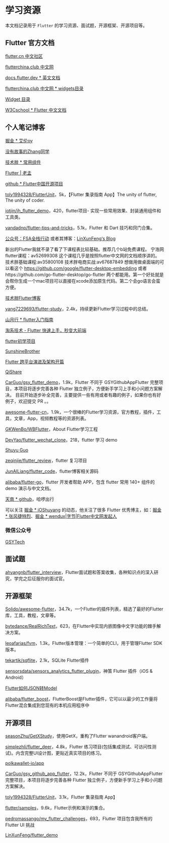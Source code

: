 # 学习资源

本文档记录用于 `Flutter` 的学习资源、面试题，开源框架、开源项目等。

## Flutter 官方文档

[flutter.cn 中文社区](https://flutter.cn/docs/development/ui/widgets-intro)

[flutterchina.club 中文网](https://flutterchina.club/widgets-intro/)

[docs.flutter.dev * 英文文档](https://docs.flutter.dev/development/ui/widgets-intro)

[flutterchina.club 中文网 * widgets目录](https://flutterchina.club/widgets/)

[Widget 目录](https://docs.flutter.dev/development/ui/widgets)

[W3Cschool * Flutter 中文文档](https://www.w3cschool.cn/evilg/)


## 个人笔记博客


[掘金 * 艾伦oy](https://juejin.cn/user/4037062426901405/posts)



[没有故事的Zhang同学](https://juejin.cn/user/1574156381196600/posts)

[技术胖 * 常用组件](http://jspang.com/detailed?id=42)

[Flutter | 老孟](http://laomengit.com/guide/introduction/mobile_system.html)

[github * Flutter中国开源项目](https://github.com/flutterchina)

[toly1994328/FlutterUnit](https://github.com/toly1994328/FlutterUnit)，5k，【Flutter 集录指南 App】The unity of flutter, The unity of coder.

[iotjin/jh_flutter_demo](https://github.com/iotjin/jh_flutter_demo)，420，flutter项目- 实现一些常用效果、封装通用组件和工具类。

[vandadnp/flutter-tips-and-tricks](https://github.com/vandadnp/flutter-tips-and-tricks)，5.1k，Flutter 和 Dart 技巧和窍门合集。

[公众号：FSA全栈行动](https://mp.weixin.qq.com/s/51GPPGt1R_8QR4HEABy-Sg) 或者其博客：[LinXunFeng‘s Blog](https://linxunfeng.top/)

新出的Flutter我就不录了看了下课程表比较基础。推荐几个b站免费课程。
宁浩网flutter课程：av52699308 这个课程几乎是按照flutter中文网的文档顺序讲的。
技术胖基础课程:av35800108
技术胖电商实战:av67687849
想做用做桌面端的可以看这个
https://github.com/google/flutter-desktop-embedding
或者https://github.com/go-flutter-desktop/go-flutter
两个都能用。第一个好处就是会帮你生成一个mac项目可以直接在xcode添加原生代码。第二个会go语言会蛮方便。

[技术胖Flutter博客](http://jspang.com/list?id=1)

[yang7229693/flutter-study](https://github.com/yang7229693/flutter-study)，2.4k，持续更新Flutter学习过程中的总结。

[山月行 * flutter入门指南](https://shanyue.tech/flutter-guide/#参考)

[淘系技术 - Flutter 快速上手，秒变大前端](https://mp.weixin.qq.com/s/4c9RaBKm6Bs0RI3rmU8T2Q)

[flutter初学项目](https://github.com/SunshineBrother/FlutterDemo)

[SunshineBrother](https://juejin.cn/user/4037062427418439/posts)

[Flutter 跨平台演进及架构开篇](http://gityuan.com/flutter/)

[QiShare](https://www.jianshu.com/u/3db23baa08c7)

[CarGuo/gsy_flutter_demo](https://github.com/CarGuo/gsy_flutter_demo)，1.9k，Flutter 不同于 GSYGithubAppFlutter 完整项目，本项目将逐步完善各种 Flutter 独立例子，方便新手学习上手和小问题方案解决。 目前开始逐步补全完善，主要提供一些有用或者有趣的例子，如果你也有好例子，欢迎提交 PR 。。

[awesome-flutter-cn](https://github.com/crazycodeboy/awesome-flutter-cn)，1.9k，一个很棒的Flutter学习资源，官方教程，插件，工具，文章，App，视频教程等的资源列表。

[GKWenBo/WBFlutter](https://github.com/GKWenBo/WBFlutter)，About Flutter学习工程

[DevYao/flutter_wechat_clone](https://github.com/DevYao/flutter_wechat_clone)，218，flutter 学习 demo

[Shuyu Guo](https://github.com/CarGuo)

[zeqinjie/flutter_review](https://github.com/zeqinjie/flutter_review)，flutter 复习项目

[JunAILiang/flutter_code](https://github.com/JunAILiang/flutter_code)，flutter博客相关源码

[alibaba/flutter-go](https://github.com/alibaba/flutter-go)，flutter 开发者帮助 APP，包含 flutter 常用 140+ 组件的demo 演示与中文文档。

[天南 * github](https://github.com/CrazyCoderShi)，哈啰出行


可以关注 [掘金 * iOShuyang](https://juejin.cn/user/1732486056406046) 的动态，他关注了很多 Flutter 优秀博主，如：[掘金 * 张风捷特烈](https://juejin.cn/user/149189281194766/posts)、[掘金 * wendux|字节|Flutter中文网发起人](https://juejin.cn/user/1556564164217784/posts)

### 微信公众号

[GSYTech](https://mp.weixin.qq.com/mp/profile_ext?action=home&__biz=Mzg3NTA3MDIxOA==&scene=124#wechat_redirect)





## 面试题

[ahyangnb/flutter_interview](https://github.com/ahyangnb/flutter_interview)，Flutter面试题和答案收集，各种知识点的深入研究，学完之后征服你的面试官。

## 开源框架

[Solido/awesome-flutter](https://github.com/Solido/awesome-flutter)，34.7k，一个Flutter的插件列表，精选了最好的Flutter库，工具，教程，文章等。

[bytedance/RealRichText](https://github.com/bytedance/RealRichText)，623，在Flutter中实现内嵌图像中文字功能的棘手解决方案。

[leoafarias/fvm](https://github.com/leoafarias/fvm)，1.3k，Flutter版本管理：一个简单的CLI，用于管理Flutter SDK版本。

[tekartik/sqflite](https://github.com/tekartik/sqflite)，2.1k，SQLite Flutter插件

[sensorsdata/sensors_analytics_flutter_plugin](https://github.com/sensorsdata/sensors_analytics_flutter_plugin)，神策 Flutter 插件（iOS & Android）

[Flutter如何JSON转Model](https://www.bilibili.com/read/cv9349362)

[alibaba/flutter_boost](https://github.com/alibaba/flutter_boost)，FlutterBoost是Flutter插件，它可以以最少的工作量将Flutter混合集成到您现有的本机应用程序中

## 开源项目

[seasonZhu/GetXStudy](https://github.com/seasonZhu/GetXStudy)，使用GetX，重构了Flutter wanandroid客户端。

[simplezhli/flutter_deer](https://github.com/simplezhli/flutter_deer)，4.8k，Flutter 练习项目(包括集成测试、可访问性测试)。内含完整UI设计图，更贴近真实项目的练习。

[polkawallet-io/app](https://github.com/polkawallet-io/app)

[CarGuo/gsy_github_app_flutter](https://github.com/CarGuo/gsy_github_app_flutter)，12.2k，Flutter 不同于 GSYGithubAppFlutter 完整项目，本项目将逐步完善各种 Flutter 独立例子，方便新手学习上手和小问题方案解决。 

[toly1994328/FlutterUnit](https://github.com/toly1994328/FlutterUnit)，3.1k，Flutter 集录指南 App】

[flutter/samples](https://github.com/flutter/samples)，9.6k，Flutter示例和演示的集合。

[pedromassango/my_flutter_challenges](https://github.com/pedromassango/my_flutter_challenges)，693，Flutter 项目包含我所有的 Flutter UI 挑战


[LinXunFeng/flutter_demo](https://github.com/LinXunFeng/flutter_demo)

